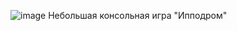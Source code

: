 ![image](https://github.com/RimmaAgabekova/Hippodrome_/assets/121292339/00df3762-8a16-4813-a74c-478180f18337)
Небольшая консольная игра "Ипподром"
